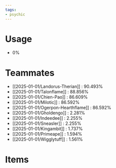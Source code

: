 ```yaml
---
tags:
- psychic
---
```

# Usage
- 0%
# Teammates
- [[2025-01-01/Landorus-Therian]] : 90.493%
- [[2025-01-01/Talonflame]] : 88.856%
- [[2025-01-01/Chien-Pao]] : 86.609%
- [[2025-01-01/Milotic]] : 86.592%
- [[2025-01-01/Ogerpon-Hearthflame]] : 86.592%
- [[2025-01-01/Gholdengo]] : 2.281%
- [[2025-01-01/Indeedee]] : 2.255%
- [[2025-01-01/Sneasler]] : 2.255%
- [[2025-01-01/Kingambit]] : 1.737%
- [[2025-01-01/Primeape]] : 1.594%
- [[2025-01-01/Wigglytuff]] : 1.561%
# Items